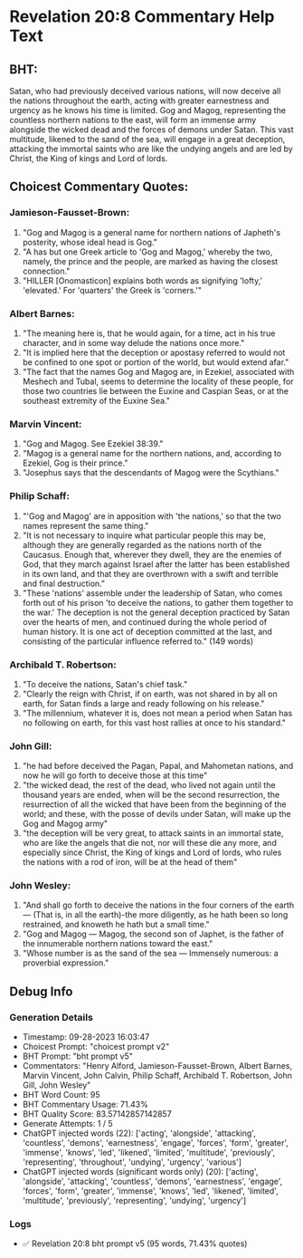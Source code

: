 # Revelation 20:8 Commentary Help Text

## BHT:
Satan, who had previously deceived various nations, will now deceive all the nations throughout the earth, acting with greater earnestness and urgency as he knows his time is limited. Gog and Magog, representing the countless northern nations to the east, will form an immense army alongside the wicked dead and the forces of demons under Satan. This vast multitude, likened to the sand of the sea, will engage in a great deception, attacking the immortal saints who are like the undying angels and are led by Christ, the King of kings and Lord of lords.

## Choicest Commentary Quotes:
### Jamieson-Fausset-Brown:
1. "Gog and Magog is a general name for northern nations of Japheth's posterity, whose ideal head is Gog."
2. "A has but one Greek article to 'Gog and Magog,' whereby the two, namely, the prince and the people, are marked as having the closest connection."
3. "HILLER [Onomasticon] explains both words as signifying 'lofty,' 'elevated.' For 'quarters' the Greek is 'corners.'"

### Albert Barnes:
1. "The meaning here is, that he would again, for a time, act in his true character, and in some way delude the nations once more."
2. "It is implied here that the deception or apostasy referred to would not be confined to one spot or portion of the world, but would extend afar."
3. "The fact that the names Gog and Magog are, in Ezekiel, associated with Meshech and Tubal, seems to determine the locality of these people, for those two countries lie between the Euxine and Caspian Seas, or at the southeast extremity of the Euxine Sea."

### Marvin Vincent:
1. "Gog and Magog. See Ezekiel 38:39."
2. "Magog is a general name for the northern nations, and, according to Ezekiel, Gog is their prince."
3. "Josephus says that the descendants of Magog were the Scythians."

### Philip Schaff:
1. "'Gog and Magog' are in apposition with 'the nations,' so that the two names represent the same thing."
2. "It is not necessary to inquire what particular people this may be, although they are generally regarded as the nations north of the Caucasus. Enough that, wherever they dwell, they are the enemies of God, that they march against Israel after the latter has been established in its own land, and that they are overthrown with a swift and terrible and final destruction."
3. "These 'nations' assemble under the leadership of Satan, who comes forth out of his prison 'to deceive the nations, to gather them together to the war.' The deception is not the general deception practiced by Satan over the hearts of men, and continued during the whole period of human history. It is one act of deception committed at the last, and consisting of the particular influence referred to." (149 words)

### Archibald T. Robertson:
1. "To deceive the nations, Satan's chief task." 
2. "Clearly the reign with Christ, if on earth, was not shared in by all on earth, for Satan finds a large and ready following on his release."
3. "The millennium, whatever it is, does not mean a period when Satan has no following on earth, for this vast host rallies at once to his standard."

### John Gill:
1. "he had before deceived the Pagan, Papal, and Mahometan nations, and now he will go forth to deceive those at this time"
2. "the wicked dead, the rest of the dead, who lived not again until the thousand years are ended, when will be the second resurrection, the resurrection of all the wicked that have been from the beginning of the world; and these, with the posse of devils under Satan, will make up the Gog and Magog army"
3. "the deception will be very great, to attack saints in an immortal state, who are like the angels that die not, nor will these die any more, and especially since Christ, the King of kings and Lord of lords, who rules the nations with a rod of iron, will be at the head of them"

### John Wesley:
1. "And shall go forth to deceive the nations in the four corners of the earth — (That is, in all the earth)-the more diligently, as he hath been so long restrained, and knoweth he hath but a small time."
2. "Gog and Magog — Magog, the second son of Japhet, is the father of the innumerable northern nations toward the east."
3. "Whose number is as the sand of the sea — Immensely numerous: a proverbial expression."


## Debug Info
### Generation Details
- Timestamp: 09-28-2023 16:03:47
- Choicest Prompt: "choicest prompt v2"
- BHT Prompt: "bht prompt v5"
- Commentators: "Henry Alford, Jamieson-Fausset-Brown, Albert Barnes, Marvin Vincent, John Calvin, Philip Schaff, Archibald T. Robertson, John Gill, John Wesley"
- BHT Word Count: 95
- BHT Commentary Usage: 71.43%
- BHT Quality Score: 83.57142857142857
- Generate Attempts: 1 / 5
- ChatGPT injected words (22):
	['acting', 'alongside', 'attacking', 'countless', 'demons', 'earnestness', 'engage', 'forces', 'form', 'greater', 'immense', 'knows', 'led', 'likened', 'limited', 'multitude', 'previously', 'representing', 'throughout', 'undying', 'urgency', 'various']
- ChatGPT injected words (significant words only) (20):
	['acting', 'alongside', 'attacking', 'countless', 'demons', 'earnestness', 'engage', 'forces', 'form', 'greater', 'immense', 'knows', 'led', 'likened', 'limited', 'multitude', 'previously', 'representing', 'undying', 'urgency']

### Logs
- ✅ Revelation 20:8 bht prompt v5 (95 words, 71.43% quotes)